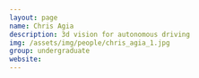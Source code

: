 ```yaml
---
layout: page
name: Chris Agia
description: 3d vision for autonomous driving 
img: /assets/img/people/chris_agia_1.jpg
group: undergraduate
website: 
---
```



